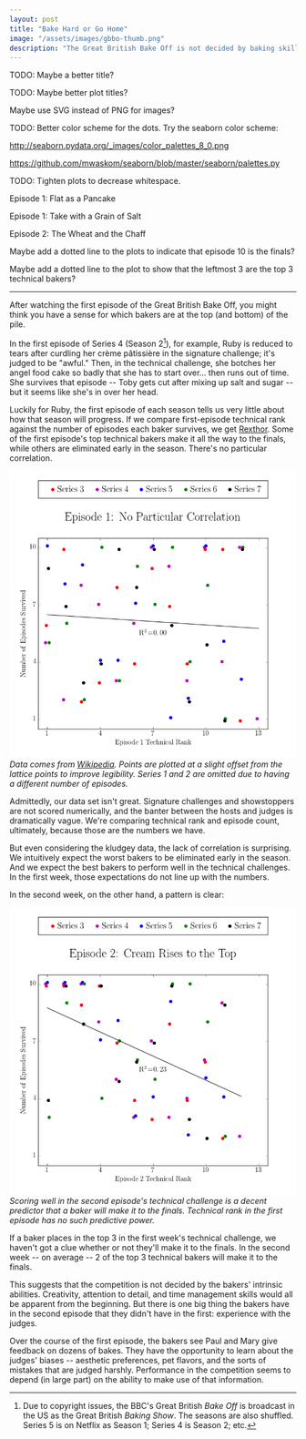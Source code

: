 ```yaml
---
layout: post
title: "Bake Hard or Go Home"
image: "/assets/images/gbbo-thumb.png"
description: "The Great British Bake Off is not decided by baking skills. Rather, it tests each baker's ability to respond to Paul and Mary."
---
```


TODO: Maybe a better title?

TODO: Maybe better plot titles? 

Maybe use SVG instead of PNG for images? 

TODO: Better color scheme for the dots. Try the seaborn color scheme:

http://seaborn.pydata.org/_images/color_palettes_8_0.png

https://github.com/mwaskom/seaborn/blob/master/seaborn/palettes.py

TODO: Tighten plots to decrease whitespace. 

Episode 1: Flat as a Pancake

Episode 1: Take with a Grain of Salt

Episode 2: The Wheat and the Chaff

Maybe add a dotted line to the plots to indicate that episode 10 is the finals?

Maybe add a dotted line to the plot to show that the leftmost 3 are the top 3 technical bakers? 

---

After watching the first episode of the Great British Bake Off, you might think you have a sense for which bakers are at the top (and bottom) of the pile.

In the first episode of Series 4 (Season 2[^1]), for example, Ruby is reduced to tears after curdling her crème pâtissière in the signature challenge; it's judged to be "awful." Then, in the technical challenge, she botches her angel food cake so badly that she has to start over... then runs out of time. She survives that episode -- Toby gets cut after mixing up salt and sugar -- but it seems like she's in over her head.

[^1]: Due to copyright issues, the BBC's Great British *Bake Off* is broadcast in the US as the Great British *Baking Show*. The seasons are also shuffled. Series 5 is on Netflix as Season 1; Series 4 is Season 2; etc.

Luckily for Ruby, the first episode of each season tells us very little about how that season will progress. If we compare first-episode technical rank against the number of episodes each baker survives, we get [Rexthor](https://xkcd.com/1725/). Some of the first episode's top technical bakers make it all the way to the finals, while others are eliminated early in the season. There's no particular correlation.

![Episode 1: No Particular Correlation](/assets/images/gbbo-ep1.png)
*Data comes from [Wikipedia](https://en.wikipedia.org/wiki/The_Great_British_Bake_Off_(series_1)). Points are plotted at a slight offset from the lattice points to improve legibility. Series 1 and 2 are omitted due to having a different number of episodes.*

Admittedly, our data set isn't great. Signature challenges and showstoppers are not scored numerically, and the banter between the hosts and judges is dramatically vague. We're comparing technical rank and episode count, ultimately, because those are the numbers we have.

But even considering the kludgey data, the lack of correlation is surprising. We intuitively expect the worst bakers to be eliminated early in the season. And we expect the best bakers to perform well in the technical challenges. In the first week, those expectations do not line up with the numbers.

In the second week, on the other hand, a pattern is clear:

![Episode 2: Cream Rises to the Top](/assets/images/gbbo-ep2.png)
*Scoring well in the second episode's technical challenge is a decent predictor that a baker will make it to the finals. Technical rank in the first episode has no such predictive power.*

If a baker places in the top 3 in the first week's technical challenge, we haven't got a clue whether or not they'll make it to the finals. In the second week -- on average -- 2 of the top 3 technical bakers will make it to the finals.

This suggests that the competition is not decided by the bakers' intrinsic abilities. Creativity, attention to detail, and time management skills would all be apparent from the beginning. But there is one big thing the bakers have in the second episode that they didn't have in the first: experience with the judges. 

Over the course of the first episode, the bakers see Paul and Mary give feedback on dozens of bakes. They have the opportunity to learn about the judges' biases -- aesthetic preferences, pet flavors, and the sorts of mistakes that are judged harshly. Performance in the competition seems to depend (in large part) on the ability to make use of that information. 

